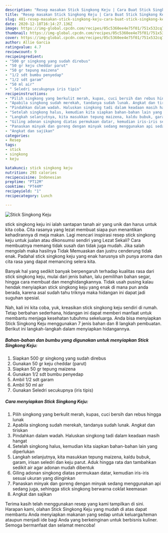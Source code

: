 ```yaml
---
description: "Resep masakan Stick Singkong Keju | Cara Buat Stick Singkong Keju Yang Bisa Manjain Lidah"
title: "Resep masakan Stick Singkong Keju | Cara Buat Stick Singkong Keju Yang Bisa Manjain Lidah"
slug: 481-resep-masakan-stick-singkong-keju-cara-buat-stick-singkong-keju-yang-bisa-manjain-lidah
date: 2020-12-18T16:14:27.136Z
image: https://img-global.cpcdn.com/recipes/05c5360ee4e75f01/751x532cq70/stick-singkong-keju-foto-resep-utama.jpg
thumbnail: https://img-global.cpcdn.com/recipes/05c5360ee4e75f01/751x532cq70/stick-singkong-keju-foto-resep-utama.jpg
cover: https://img-global.cpcdn.com/recipes/05c5360ee4e75f01/751x532cq70/stick-singkong-keju-foto-resep-utama.jpg
author: Allie Garcia
ratingvalue: 4.7
reviewcount: 9
recipeingredient:
- "500 gr singkong yang sudah direbus"
- "50 gr keju cheddar parut"
- "50 gr tepung maizena"
- "1/2 sdt bumbu penyedap"
- "1/2 sdt garam"
- "50 ml air"
- " Seledri secukupnya iris tipis"
recipeinstructions:
- "Pilih singkong yang berkulit merah, kupas, cuci bersih dan rebus hingga lunak"
- "Apabila singkong sudah merekah, tandanya sudah lunak. Angkat dan tiriskan"
- "Pindahkan dalam wadah. Haluskan singkong tadi dalam keadaan masih hangat"
- "Setelah singkong halus, kemudian kita siapkan bahan-bahan lain yang diperlukan"
- "Langkah selanjutnya, kita masukkan tepung maizena, kaldu bubuk, garam, irisan seledri dan keju parut. Aduk hingga rata dan tambahkan sedikit air agar adonan mudah dibentuk"
- "Giling adonan singkong diatas permukaan datar, kemudian iris-iris sesuai ukuran yang diinginkan"
- "Panaskan minyak dan goreng dengan minyak sedang menggunakan api sedang juga, sehingga stick singkong berwarna coklat keemasan"
- "Angkat dan sajikan"
categories:
- Resep
tags:
- stick
- singkong
- keju

katakunci: stick singkong keju 
nutrition: 293 calories
recipecuisine: Indonesian
preptime: "PT12M"
cooktime: "PT44M"
recipeyield: "1"
recipecategory: Lunch

---
```



![Stick Singkong Keju](https://img-global.cpcdn.com/recipes/05c5360ee4e75f01/751x532cq70/stick-singkong-keju-foto-resep-utama.jpg)


stick singkong keju ini ialah santapan tanah air yang unik dan harus untuk kita coba. Cita rasanya yang lezat membuat siapa pun menantikan kehadirannya di meja makan.
Lagi mencari inspirasi resep stick singkong keju untuk jualan atau dikonsumsi sendiri yang Lezat Sekali? Cara membuatnya memang tidak susah dan tidak juga mudah. Jika salah mengolah maka hasilnya Tidak Memuaskan dan justru cenderung tidak enak. Padahal stick singkong keju yang enak harusnya sih punya aroma dan cita rasa yang dapat memancing selera kita.

Banyak hal yang sedikit banyak berpengaruh terhadap kualitas rasa dari stick singkong keju, mulai dari jenis bahan, lalu pemilihan bahan segar, hingga cara membuat dan menghidangkannya. Tidak usah pusing kalau hendak menyiapkan stick singkong keju yang enak di mana pun anda berada, karena asal sudah tahu triknya maka hidangan ini dapat jadi suguhan spesial.




Nah, kali ini kita coba, yuk, kreasikan stick singkong keju sendiri di rumah. Tetap berbahan sederhana, hidangan ini dapat memberi manfaat untuk membantu menjaga kesehatan tubuhmu sekeluarga. Anda bisa menyiapkan Stick Singkong Keju menggunakan 7 jenis bahan dan 8 langkah pembuatan. Berikut ini langkah-langkah dalam menyiapkan hidangannya.

<!--inarticleads1-->

##### Bahan-bahan dan bumbu yang digunakan untuk menyiapkan Stick Singkong Keju:

1. Siapkan 500 gr singkong yang sudah direbus
1. Gunakan 50 gr keju cheddar (parut)
1. Siapkan 50 gr tepung maizena
1. Gunakan 1/2 sdt bumbu penyedap
1. Ambil 1/2 sdt garam
1. Ambil 50 ml air
1. Gunakan  Seledri secukupnya (iris tipis)




<!--inarticleads2-->

##### Cara menyiapkan Stick Singkong Keju:

1. Pilih singkong yang berkulit merah, kupas, cuci bersih dan rebus hingga lunak
1. Apabila singkong sudah merekah, tandanya sudah lunak. Angkat dan tiriskan
1. Pindahkan dalam wadah. Haluskan singkong tadi dalam keadaan masih hangat
1. Setelah singkong halus, kemudian kita siapkan bahan-bahan lain yang diperlukan
1. Langkah selanjutnya, kita masukkan tepung maizena, kaldu bubuk, garam, irisan seledri dan keju parut. Aduk hingga rata dan tambahkan sedikit air agar adonan mudah dibentuk
1. Giling adonan singkong diatas permukaan datar, kemudian iris-iris sesuai ukuran yang diinginkan
1. Panaskan minyak dan goreng dengan minyak sedang menggunakan api sedang juga, sehingga stick singkong berwarna coklat keemasan
1. Angkat dan sajikan




Terima kasih telah menggunakan resep yang kami tampilkan di sini. Harapan kami, olahan Stick Singkong Keju yang mudah di atas dapat membantu Anda menyiapkan makanan yang sedap untuk keluarga/teman ataupun menjadi ide bagi Anda yang berkeinginan untuk berbisnis kuliner. Semoga bermanfaat dan selamat mencoba!

